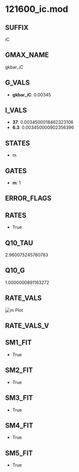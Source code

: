 # 121600_ic.mod

## SUFFIX

iC

## GMAX_NAME

gkbar_iC

## G_VALS

- **gkbar_iC**: 0.00345

## I_VALS

- **37**: 0.0034500018462323106
- **6.3**: 0.003450000902356396

## STATES

- m

## GATES

- **m**: 1

## ERROR_FLAGS


## RATES

- True

## Q10_TAU

2.960075245760783

## Q10_G

1.0000000891163272

## RATE_VALS

![m Plot](/Users/pbozelos/Dropbox/icg-Chai-Panos/supermodels/output_markdown_files/KCa/121600_ic.mod/images/m.png)

## RATE_VALS_V

## SM1_FIT

- True

## SM2_FIT

- True

## SM3_FIT

- True

## SM4_FIT

- True

## SM5_FIT

- True

